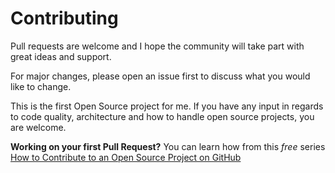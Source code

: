 
# Contributing

Pull requests are welcome and I hope the community will take part with great ideas and support.

For major changes, please open an issue first to discuss what you would like to change.

This is the first Open Source project for me. If you have any input in regards to code quality, architecture and how to handle open source projects, you are welcome.

  

**Working on your first Pull Request?** You can learn how from this *free* series [How to Contribute to an Open Source Project on GitHub](https://egghead.io/series/how-to-contribute-to-an-open-source-project-on-github)